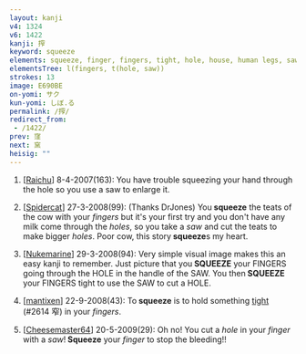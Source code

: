 ```yaml
---
layout: kanji
v4: 1324
v6: 1422
kanji: 搾
keyword: squeeze
elements: squeeze, finger, fingers, tight, hole, house, human legs, saw
elementsTree: l(fingers, t(hole, saw))
strokes: 13
image: E690BE
on-yomi: サク
kun-yomi: しぼ.る
permalink: /搾/
redirect_from:
 - /1422/
prev: 窪
next: 窯
heisig: ""
---
```


1) [<a href="http://kanji.koohii.com/profile/Raichu">Raichu</a>] 8-4-2007(163): You have trouble squeezing your hand through the hole so you use a saw to enlarge it.

2) [<a href="http://kanji.koohii.com/profile/Spidercat">Spidercat</a>] 27-3-2008(99): (Thanks DrJones) You<strong> squeeze</strong> the teats of the cow with your <em>fingers</em> but it&#039;s your first try and you don&#039;t have any milk come through the <em>holes</em>, so you take a <em>saw</em> and cut the teats to make bigger <em>holes</em>. Poor cow, this story<strong> squeeze</strong>s my heart.

3) [<a href="http://kanji.koohii.com/profile/Nukemarine">Nukemarine</a>] 29-3-2008(94): Very simple visual image makes this an easy kanji to remember. Just picture that you<strong> SQUEEZE</strong> your FINGERS going through the HOLE in the handle of the SAW. You then<strong> SQUEEZE</strong> your FINGERS tight to use the SAW to cut a HOLE.

4) [<a href="http://kanji.koohii.com/profile/mantixen">mantixen</a>] 22-9-2008(43): To<strong> squeeze</strong> is to hold something <a href="../v4/2614.html">tight</a> (#2614 窄) in your <em>fingers</em>.

5) [<a href="http://kanji.koohii.com/profile/Cheesemaster64">Cheesemaster64</a>] 20-5-2009(29): Oh no! You cut a <em>hole</em> in your <em>finger</em> with a <em>saw</em>!<strong> Squeeze</strong> your <em>finger</em> to stop the bleeding!!


